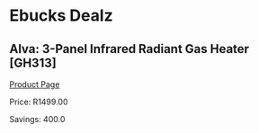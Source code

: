 
# Ebucks Dealz
## Alva: 3-Panel Infrared Radiant Gas Heater [GH313]
[Product Page](https://www.ebucks.com/web/shop/productSelected.do?prodId=1191128706&catId=1157551316)

Price: R1499.00

Savings: 400.0


	